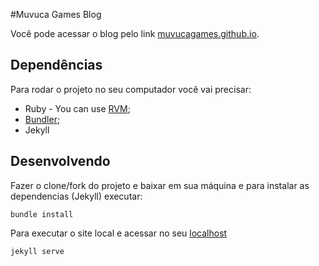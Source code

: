 #Muvuca Games Blog

Você pode acessar o blog pelo link [muvucagames.github.io](http://muvucagames.github.io/).

## Dependências

Para rodar o projeto no seu computador você vai precisar:

* Ruby - You can use [RVM](http://rvm.io);
* [Bundler](http://bundler.io/);
* Jekyll

## Desenvolvendo

Fazer o clone/fork do projeto e baixar em sua máquina e para instalar as dependencias (Jekyll) executar:
```
bundle install
```

Para executar o site local e acessar no seu [localhost](http://localhost:4000)

```
jekyll serve
```
